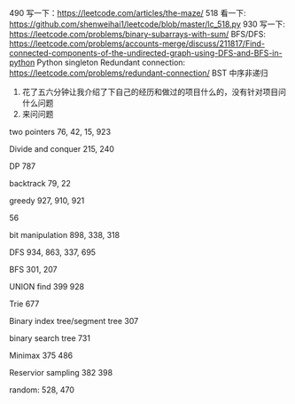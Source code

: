 490 写一下：https://leetcode.com/articles/the-maze/
518 看一下: https://github.com/shenweihai1/leetcode/blob/master/lc_518.py
930 写一下: https://leetcode.com/problems/binary-subarrays-with-sum/
BFS/DFS: https://leetcode.com/problems/accounts-merge/discuss/211817/Find-connected-components-of-the-undirected-graph-using-DFS-and-BFS-in-python
Python singleton 
Redundant connection: https://leetcode.com/problems/redundant-connection/
BST 中序非递归

1. 花了五六分钟让我介绍了下自己的经历和做过的项目什么的，没有针对项目问什么问题
2. 来问问题

two pointers
76, 42, 15, 923

Divide and conquer
215, 240

DP
787

backtrack
79, 22

greedy
927, 910, 921

56

bit manipulation
898, 338, 318

DFS
934, 863, 337, 695

BFS
301, 207

UNION find
399
928

Trie
677

Binary index tree/segment tree
307

binary search tree
731

Minimax
375
486

Reservior sampling
382
398

random: 528, 470
